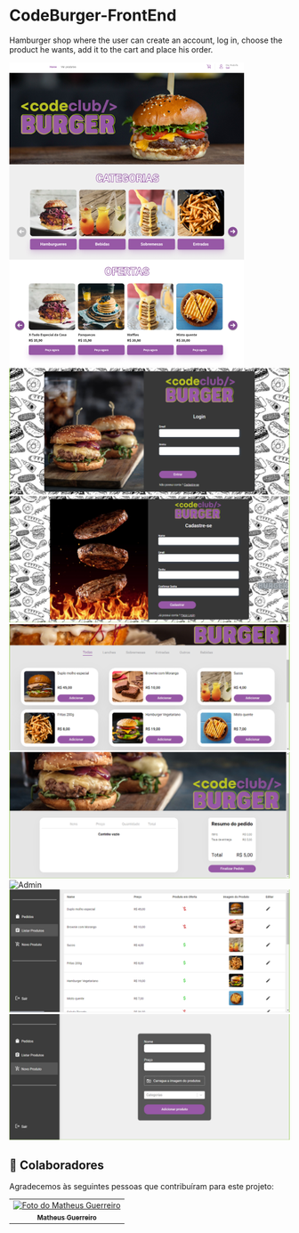 # CodeBurger-FrontEnd
Hamburger shop where the user can create an account, log in, choose the product he wants, add it to the cart and place his order.

<img src="CodeBurgerPrints/Home CodeBurger.png" alt="Print-Home">

<img src="CodeBurgerPrints/Login CodeBurger.png" alt="Login">

<img src="CodeBurgerPrints/Register CodeBurger.png" alt="Register">

<img src="CodeBurgerPrints/Produtos CodeBurger.png" alt="Produtos">

<img src="CodeBurgerPrints/Cart CodeBurger.png" alt="Carrinho">

<img src="CodeBurgerPrints/Admin pedidos CodeBurger.png" alt="Admin">

<img src="CodeBurgerPrints/Admin produtos CodeBurger.png" alt="Admin-Produtos">

<img src="CodeBurgerPrints/Admin add CodeBurger.png" alt="Admin-Add">

## 🤝 Colaboradores

Agradecemos às seguintes pessoas que contribuíram para este projeto:

<table>
  <tr>
    <td align="center">
      <a href="www.linkedin.com/in/matheus-guerreiro-0a545b208">
        <img src="https://avatars.githubusercontent.com/u/96263153?v=4" width="100px;" alt="Foto do Matheus Guerreiro"/><br>
        <sub>
          <b>Matheus Guerreiro</b>
        </sub>
      </a>
    </td>

